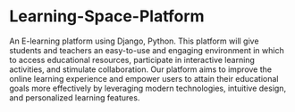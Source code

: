 # Learning-Space-Platform
An E-learning platform using Django, Python. This platform will give students and teachers an easy-to-use and engaging environment in which to access educational resources, participate in interactive learning activities, and stimulate collaboration. Our platform aims to improve the online learning experience and empower users to attain their educational goals more effectively by leveraging modern technologies, intuitive design, and personalized learning features.
